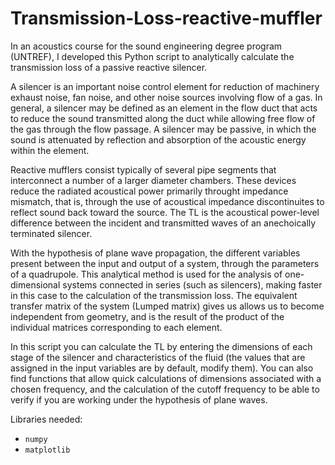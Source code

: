 # Transmission-Loss-reactive-muffler
In an acoustics course for the sound engineering degree program (UNTREF), I developed this Python script to analytically calculate the transmission loss of a passive reactive silencer.

A silencer is an important noise control element for reduction of machinery exhaust noise, fan noise, and other noise sources involving flow of a gas. In general, a silencer may be defined as an element in the flow duct that acts to reduce the sound transmitted along the duct while allowing free flow of the gas through the flow passage. A silencer may be passive, in which the sound is attenuated by reflection and absorption of the acoustic energy within the element.


Reactive mufflers consist typically of several pipe segments that interconnect a number of a larger diameter chambers. These devices reduce the radiated acoustical power primarily throught impedance mismatch, that is, through the use of acoustical impedance discontinuites to reflect sound back toward the source. The TL is the acoustical power-level difference between the incident and transmitted waves of an anechoically terminated silencer.

With the hypothesis of plane wave propagation, the different variables present between the input and output of a system, through the parameters of a quadrupole. This analytical method is used for the analysis of one-dimensional systems connected in series (such as silencers), making faster in this case to the calculation of the transmission loss. The equivalent transfer matrix of the system (Lumped matrix) gives us allows us to become independent from geometry, and is the result of the product of the individual matrices corresponding to each element.

In this script you can calculate the TL by entering the dimensions of each stage of the silencer and characteristics of the fluid (the values that are assigned in the input variables are by default, modify them). You can also find functions that allow quick calculations of dimensions associated with a chosen frequency, and the calculation of the cutoff frequency to be able to verify if you are working under the hypothesis of plane waves.

Libraries needed:
* `numpy`
* `matplotlib`
